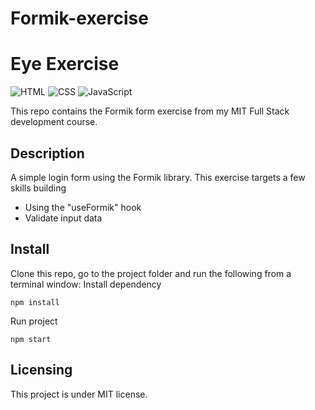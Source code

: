 # Formik-exercise

# Eye Exercise

![HTML](https://img.shields.io/badge/html-%23E34F26.svg?style=for-the-badge&logo=html5&logoColor=white) ![CSS](https://img.shields.io/badge/css-%231572B6.svg?style=for-the-badge&logo=css3&logoColor=white) ![JavaScript](https://img.shields.io/badge/javascript-%23323330.svg?style=for-the-badge&logo=javascript&logoColor=%23F7DF1E)

This repo contains the Formik form exercise from my MIT Full Stack development course.

## Description

A simple login form using the Formik library. This exercise targets a few skills building

- Using the "useFormik" hook
- Validate input data

## Install

Clone this repo, go to the project folder and run the following from a terminal window:
Install dependency

```
npm install
```

Run project

```
npm start
```

## Licensing

This project is under MIT license.
